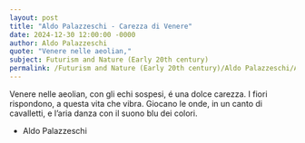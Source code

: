 ```yaml
---
layout: post
title: "Aldo Palazzeschi - Carezza di Venere"
date: 2024-12-30 12:00:00 -0000
author: Aldo Palazzeschi
quote: "Venere nelle aeolian,"
subject: Futurism and Nature (Early 20th century)
permalink: /Futurism and Nature (Early 20th century)/Aldo Palazzeschi/Aldo Palazzeschi - Carezza di Venere
---
```


Venere nelle aeolian,
con gli echi sospesi,
é una dolce carezza.
I fiori rispondono,
a questa vita che vibra.
Giocano le onde,
in un canto di cavalletti,
e l’aria danza
con il suono blu dei colori.

- Aldo Palazzeschi

